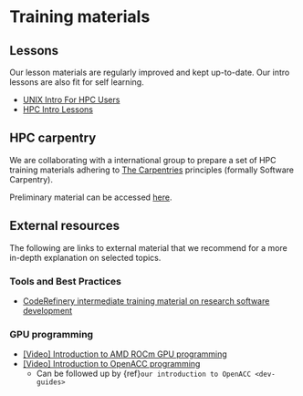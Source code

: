 # Training materials

## Lessons

Our lesson materials are regularly improved and kept up-to-date. Our intro lessons are also 
fit for self learning. 

- [UNIX Intro For HPC Users](https://training.pages.sigma2.no/tutorials/unix-for-hpc/index.html)
- [HPC Intro Lessons](https://training.pages.sigma2.no/tutorials/hpc-intro/index.html)

## HPC carpentry

We are collaborating with a international group to prepare a set of HPC
training materials adhering to [The Carpentries](https://carpentries.org/)
principles (formally Software Carpentry).

Preliminary material can be accessed [here](https://hpc-carpentry.github.io/hpc-intro/).


## External resources

The following are links to external material that we recommend for a more
in-depth explanation on selected topics.

### Tools and Best Practices

- [CodeRefinery intermediate training material on research software development](https://coderefinery.org/lessons/)


### GPU programming

- [[Video] Introduction to AMD ROCm GPU programming](https://youtube.com/playlist?list=PLx15eYqzJifehAxhWRD6T35GZwAqM9IK4)
- [[Video] Introduction to OpenACC programming](https://youtu.be/KgMJzmqenuc)
  - Can be followed up by {ref}`our introduction to OpenACC <dev-guides>`
